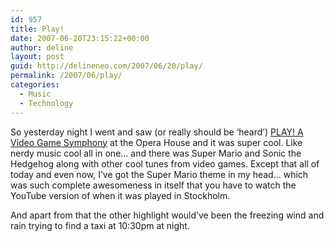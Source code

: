 ```yaml
---
id: 957
title: Play!
date: 2007-06-20T23:15:22+00:00
author: deline
layout: post
guid: http://delineneo.com/2007/06/20/play/
permalink: /2007/06/play/
categories:
  - Music
  - Technology
---
```

So yesterday night I went and saw (or really should be &#8216;heard&#8217;) [PLAY! A Video Game Symphony](http://www.play-symphony.com/) at the Opera House and it was super cool. Like nerdy music cool all in one&#8230; and there was Super Mario and Sonic the Hedgehog along with other cool tunes from video games. Except that all of today and even now, I&#8217;ve got the Super Mario theme in my head&#8230; which was such complete awesomeness in itself that you have to watch the YouTube version of when it was played in Stockholm.



And apart from that the other highlight would&#8217;ve been the freezing wind and rain trying to find a taxi at 10:30pm at night.
